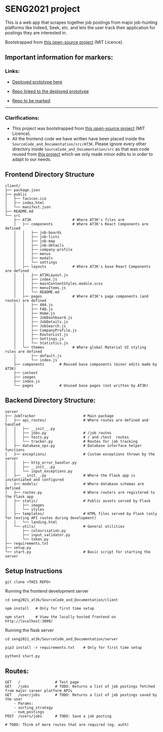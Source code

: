 # SENG2021 project

This is a web app that scrapes together job postings from major job-hunting platforms like Indeed, Seek, etc. and lets the user track their application for postings they are interested in. 

Bootstrapped from <a href="https://flatlogic.com/templates/react-material-admin/demo">this open-source project</a> (MIT Licence).


## Important information for markers:

### Links:
- <a href="https://seng2021-at3k.netlify.app">Deployed prototype here</a>

- <a href="https://github.com/Tymotex/JobTracker">Repo linked to the deployed prototype</a>

- <a href="https://github.com/ArthurW404/seng2021_AT3K">Repo to be marked</a>

<hr />

### Clarifications:

- This project was bootstrapped from <a href="https://flatlogic.com/templates/react-material-admin/demo">this open-source project</a> (MIT Licence).
- All the frontend code we have written have been placed inside the `SourceCode_and_Documentation/src/AT3K`. Please ignore every other directory inside `SourceCode_and_Documentation/src` as that was code reused from <a href="https://seng2021-at3k.netlify.app">this project</a> which we only made minor edits to in order to adapt to our needs.

## Frontend Directory Structure

```
client/
├── package.json
├── public
│   ├── favicon.ico
│   ├── index.html
│   └── manifest.json
├── README.md
└── src
    ├── AT3K                   # Where AT3K's files are
    │   ├── components         # Where AT3K's React Components are defined
    │   │   ├── job-boards
    │   │   ├── job-lists
    │   │   ├── job-map
    │   │   ├── job-details
    │   │   ├── company-profile
    │   │   ├── menus
    │   │   ├── modals
    │   │   └── settings
    │   ├── layouts            # Where AT3K's base React Components are defined
    │   │   ├── AT3KLayout.js
    │   │   ├── index.js
    │   │   ├── mainContentStyles.module.scss
    │   │   ├── menuItems.js
    │   │   └── README.md
    │   ├── pages              # Where AT3K's page components (and routes) are defined
    │   │   ├── 404.js
    │   │   ├── FAQ.js
    │   │   ├── Home.js
    │   │   ├── JobDashboard.js
    │   │   ├── JobDetails.js
    │   │   ├── JobSearch.js
    │   │   ├── CompanyProfile.js
    │   │   ├── RouterList.js
    │   │   ├── Settings.js
    │   │   └── Statistics.js
    │   └── themes             # Where global Material UI styling rules are defined
    │       ├── default.js
    │       └── index.js
    ├── components       # Reused base components (minor edits made by AT3K)
    ├── context
    ├── images
    ├── index.js 
    └── pages            # Unused base pages (not written by AT3K)
```

## Backend Directory Structure:

```
server
├── JobTracker                      # Main package
│   ├── api_routes/                 # Where routes are defined and handled
│   │   ├── __init__.py
│   │   ├── jobs.py                 # /job routes
│   │   ├── tests.py                # / and /test  routes
│   │   └── tracker.py              # Routes for job tracking
│   ├── database_ops.py             # Database interface helper functions
│   ├── exceptions/                 # Custom exceptions thrown by the server
│   │   ├── http_error_handler.py
│   │   ├── __init__.py
│   │   └── input_exceptions.py
│   ├── __init__.py                 # Where the Flask app is instantiated and configured
│   ├── models/                     # Where database schemas are defined
│   ├── routes.py                   # Where routers are registered to the Flask app 
│   ├── static/                     # Public assets served by Flask
│   │   ├── images
│   │   └── styles
│   ├── templates/                  # HTML files served by Flask (only for testing API routes during development)
│   │   └── landing.html
│   └── utils/                      # General utilities
│       ├── colourisation.py
│       ├── input_validator.py
│       └── token.py
├── requirements.txt
├── setup.py
└── start.py                        # Basic script for starting the server
```

## Setup Instructions


```
git clone <THIS REPO>
```

Running the frontend development server

```
cd seng2021_at3k/SourceCode_and_Documentation/client

npm install   # Only for first time setup

npm start     # View the locally hosted frontend on http://localhost:3000/
```


Running the flask server
```
cd seng2021_at3k/SourceCode_and_Documentation/server

pip3 install -r requirements.txt    # Only for first time setup

python3 start.py
```

## Routes:

```
GET   /                # Test page
GET   /jobs            # TODO: Returns a list of job postings fetched from major career platform APIs
GET   /user/jobs       # TODO: Returns a list of job postings saved by the user
    - Params: 
    - sorting_strategy
    - num_postings
POST  /users/jobs      # TODO: Save a job posting

# TODO: Think of more routes that are required (eg. auth)

```
